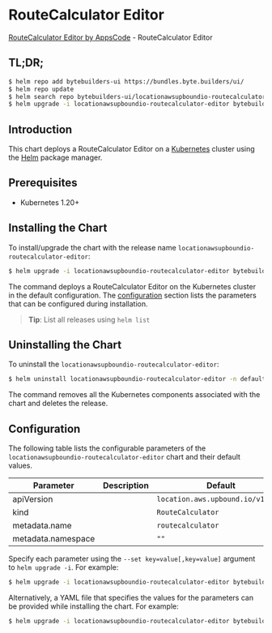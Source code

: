 # RouteCalculator Editor

[RouteCalculator Editor by AppsCode](https://byte.builders) - RouteCalculator Editor

## TL;DR;

```bash
$ helm repo add bytebuilders-ui https://bundles.byte.builders/ui/
$ helm repo update
$ helm search repo bytebuilders-ui/locationawsupboundio-routecalculator-editor --version=v0.4.18
$ helm upgrade -i locationawsupboundio-routecalculator-editor bytebuilders-ui/locationawsupboundio-routecalculator-editor -n default --create-namespace --version=v0.4.18
```

## Introduction

This chart deploys a RouteCalculator Editor on a [Kubernetes](http://kubernetes.io) cluster using the [Helm](https://helm.sh) package manager.

## Prerequisites

- Kubernetes 1.20+

## Installing the Chart

To install/upgrade the chart with the release name `locationawsupboundio-routecalculator-editor`:

```bash
$ helm upgrade -i locationawsupboundio-routecalculator-editor bytebuilders-ui/locationawsupboundio-routecalculator-editor -n default --create-namespace --version=v0.4.18
```

The command deploys a RouteCalculator Editor on the Kubernetes cluster in the default configuration. The [configuration](#configuration) section lists the parameters that can be configured during installation.

> **Tip**: List all releases using `helm list`

## Uninstalling the Chart

To uninstall the `locationawsupboundio-routecalculator-editor`:

```bash
$ helm uninstall locationawsupboundio-routecalculator-editor -n default
```

The command removes all the Kubernetes components associated with the chart and deletes the release.

## Configuration

The following table lists the configurable parameters of the `locationawsupboundio-routecalculator-editor` chart and their default values.

|     Parameter      | Description |                   Default                    |
|--------------------|-------------|----------------------------------------------|
| apiVersion         |             | <code>location.aws.upbound.io/v1beta1</code> |
| kind               |             | <code>RouteCalculator</code>                 |
| metadata.name      |             | <code>routecalculator</code>                 |
| metadata.namespace |             | <code>""</code>                              |


Specify each parameter using the `--set key=value[,key=value]` argument to `helm upgrade -i`. For example:

```bash
$ helm upgrade -i locationawsupboundio-routecalculator-editor bytebuilders-ui/locationawsupboundio-routecalculator-editor -n default --create-namespace --version=v0.4.18 --set apiVersion=location.aws.upbound.io/v1beta1
```

Alternatively, a YAML file that specifies the values for the parameters can be provided while
installing the chart. For example:

```bash
$ helm upgrade -i locationawsupboundio-routecalculator-editor bytebuilders-ui/locationawsupboundio-routecalculator-editor -n default --create-namespace --version=v0.4.18 --values values.yaml
```

